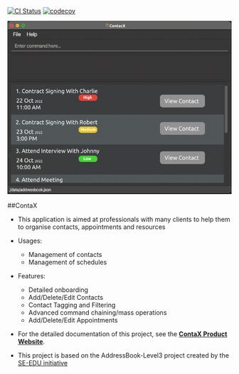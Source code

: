 [![CI Status](https://github.com/AY2122S2-CS2103-W17-1/tp/workflows/Java%20CI/badge.svg)](https://github.com/AY2122S2-CS2103-W17-1/tp/actions)
[![codecov](https://codecov.io/gh/AY2122S2-CS2103-W17-1/tp/branch/master/graph/badge.svg)](https://codecov.io/gh/AY2122S2-CS2103-W17-1/tp)

![Ui](docs/images/Ui.png)

##ContaX

* This application is aimed at professionals with many clients to help them to organise contacts, appointments and resources

* Usages:
  * Management of contacts
  * Management of schedules

* Features:
  * Detailed onboarding
  * Add/Delete/Edit Contacts
  * Contact Tagging and Filtering
  * Advanced command chaining/mass operations
  * Add/Delete/Edit Appointments
* For the detailed documentation of this project, see the **[ContaX Product Website](https://ay2122s2-cs2103-w17-1.github.io/tp/)**.


* This project is based on the AddressBook-Level3 project created by the [SE-EDU initiative](https://se-education.org)
